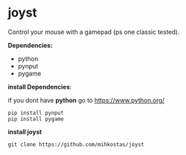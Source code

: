 # joyst
Control your mouse with a gamepad (ps one classic tested).

**Dependencies:**
  - python
  - pynput
  - pygame
 
**install Dependencies**:

if you dont have **python** go to https://www.python.org/

    pip install pynput
    pip install pygame

**install joyst**

    git clone https://github.com/mihkostas/joyst
